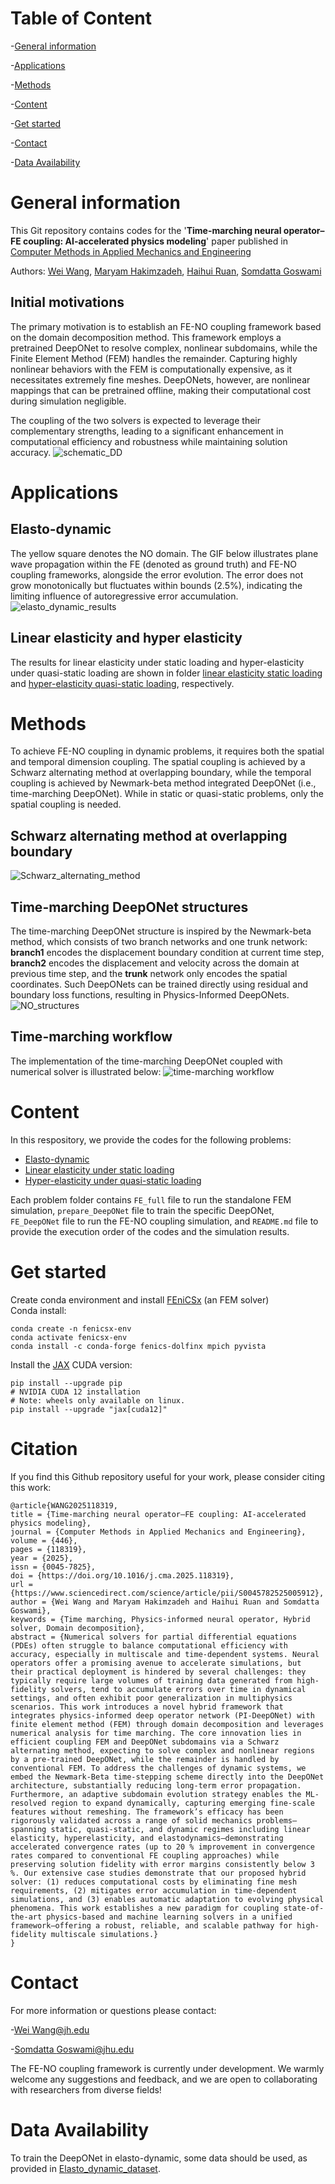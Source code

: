 # Table of Content 
-[General information](#general-information)

-[Applications](#applications)

-[Methods](#Methods)

-[Content](#Content)

-[Get started](#Get-started)

-[Contact](#contact)

-[Data Availability](#Data-Availability)

# General information
This Git repository contains codes for the '**Time-marching neural operator–FE coupling: AI-accelerated physics modeling**' paper published in [Computer Methods in Applied Mechanics and Engineering](https://doi.org/10.1016/j.cma.2025.118319)

Authors: [Wei Wang](https://scholar.google.com/citations?user=t1RXEkgAAAAJ&hl=zh-CN), [Maryam Hakimzadeh](https://scholar.google.com/citations?user=kff1AN0AAAAJ&hl=en), [Haihui Ruan](https://scholar.google.com/citations?user=TXDuvWMAAAAJ&hl=zh-CN), [Somdatta Goswami](https://scholar.google.com/citations?user=GaKrpSkAAAAJ&hl=en&oi=sra)
## Initial motivations
The primary motivation is to establish an FE-NO coupling framework based on the domain decomposition method. This framework employs a pretrained DeepONet to resolve complex, nonlinear subdomains, while the Finite Element Method (FEM) handles the remainder. Capturing highly nonlinear behaviors with the FEM is computationally expensive, as it necessitates extremely fine meshes. DeepONets, however, are nonlinear mappings that can be pretrained offline, making their computational cost during simulation negligible.

The coupling of the two solvers is expected to leverage their complementary strengths, leading to a significant enhancement in computational efficiency and robustness while maintaining solution accuracy.
![schematic_DD](https://github.com/Centrum-IntelliPhysics/Time-Marching-Neural-Operator-FE-Coupling/blob/main/Readme_figures/Schematic_domain_decomposition.png)
# Applications 
## Elasto-dynamic 
The yellow square denotes the NO domain. The GIF below illustrates plane wave propagation within the FE (denoted as ground truth) and FE-NO coupling frameworks, alongside the error evolution. The error does not grow monotonically but fluctuates within bounds (2.5%), indicating the limiting influence of autoregressive error accumulation.
![elasto_dynamic_results](https://github.com/Centrum-IntelliPhysics/Time-Marching-Neural-Operator-FE-Coupling/blob/main/Elasto-dynamic/Elasto_dynamic_GIF.gif)

## Linear elasticity and hyper elasticity
The results for linear elasticity under static loading and hyper-elasticity under quasi-static loading are shown in folder [linear elasticity static loading
](https://github.com/Centrum-IntelliPhysics/Time-Marching-Neural-Operator-FE-Coupling/tree/main/Linear%20Elasticity%20Static%20loading) and [hyper-elasticity quasi-static loading](https://github.com/Centrum-IntelliPhysics/Time-Marching-Neural-Operator-FE-Coupling/tree/main/Hyper-elasticity%20quasi-static%20loading), respectively.

# Methods
To achieve FE-NO coupling in dynamic problems, it requires both the spatial and temporal dimension coupling. The spatial coupling is achieved by a Schwarz alternating method at overlapping boundary, while the temporal coupling is achieved by Newmark-beta method integrated DeepONet (i.e., time-marching DeepONet). While in static or quasi-static problems, only the spatial coupling is needed. 

## Schwarz alternating method at overlapping boundary
![Schwarz_alternating_method](https://github.com/Centrum-IntelliPhysics/Time-Marching-Neural-Operator-FE-Coupling/blob/main/Readme_figures/Schwarz_alternating_method.png)
## Time-marching DeepONet structures 
The time-marching DeepONet structure is inspired by the Newmark-beta method, which consists of two branch networks and one trunk network: **branch1** encodes the displacement boundary condition at current time step, **branch2** encodes the displacement and velocity across the domain at previous time step, and the **trunk** network only encodes the spatial coordinates. Such DeepONets can be trained directly using residual and boundary loss functions, resulting in Physics-Informed DeepONets. 
![NO_structures](https://github.com/Centrum-IntelliPhysics/Time-Marching-Neural-Operator-FE-Coupling/blob/main/Readme_figures/NO_structure.png)
## Time-marching workflow
The implementation of the time-marching DeepONet coupled with numerical solver is illustrated below:
![time-marching workflow](https://github.com/Centrum-IntelliPhysics/Time-Marching-Neural-Operator-FE-Coupling/blob/main/Readme_figures/time-marching_workflow.png)

# Content 
In this respository, we provide the codes for the following problems:
- [Elasto-dynamic](https://github.com/Centrum-IntelliPhysics/Time-Marching-Neural-Operator-FE-Coupling/tree/main/Elasto-dynamic)
- [Linear elasticity under static loading](https://github.com/Centrum-IntelliPhysics/Time-Marching-Neural-Operator-FE-Coupling/tree/main/Linear%20Elasticity%20Static%20loading)
- [Hyper-elasticity under quasi-static loading](https://github.com/Centrum-IntelliPhysics/Time-Marching-Neural-Operator-FE-Coupling/tree/main/Hyper-elasticity%20quasi-static%20loading)

Each problem folder contains `FE_full` file to run the standalone FEM simulation, `prepare_DeepONet` file to train the specific DeepONet, `FE_DeepONet` file to run the FE-NO coupling simulation, and `README.md` file to provide the execution order of the codes and the simulation results.

# Get started  
Create conda environment and install [FEniCSx](https://fenicsproject.org/download/) (an FEM solver)   
Conda install:
<pre><code>conda create -n fenicsx-env
conda activate fenicsx-env
conda install -c conda-forge fenics-dolfinx mpich pyvista
</code></pre>

Install the [JAX](https://docs.jax.dev/en/latest/installation.html)
CUDA version:
<pre><code>pip install --upgrade pip
# NVIDIA CUDA 12 installation
# Note: wheels only available on linux.
pip install --upgrade "jax[cuda12]"
</code></pre>  



# Citation 
If you find this Github repository useful for your work, please consider citing this work:
<pre><code>@article{WANG2025118319,
title = {Time-marching neural operator–FE coupling: AI-accelerated physics modeling},
journal = {Computer Methods in Applied Mechanics and Engineering},
volume = {446},
pages = {118319},
year = {2025},
issn = {0045-7825},
doi = {https://doi.org/10.1016/j.cma.2025.118319},
url = {https://www.sciencedirect.com/science/article/pii/S0045782525005912},
author = {Wei Wang and Maryam Hakimzadeh and Haihui Ruan and Somdatta Goswami},
keywords = {Time marching, Physics-informed neural operator, Hybrid solver, Domain decomposition},
abstract = {Numerical solvers for partial differential equations (PDEs) often struggle to balance computational efficiency with accuracy, especially in multiscale and time-dependent systems. Neural operators offer a promising avenue to accelerate simulations, but their practical deployment is hindered by several challenges: they typically require large volumes of training data generated from high-fidelity solvers, tend to accumulate errors over time in dynamical settings, and often exhibit poor generalization in multiphysics scenarios. This work introduces a novel hybrid framework that integrates physics-informed deep operator network (PI-DeepONet) with finite element method (FEM) through domain decomposition and leverages numerical analysis for time marching. The core innovation lies in efficient coupling FEM and DeepONet subdomains via a Schwarz alternating method, expecting to solve complex and nonlinear regions by a pre-trained DeepONet, while the remainder is handled by conventional FEM. To address the challenges of dynamic systems, we embed the Newmark-Beta time-stepping scheme directly into the DeepONet architecture, substantially reducing long-term error propagation. Furthermore, an adaptive subdomain evolution strategy enables the ML-resolved region to expand dynamically, capturing emerging fine-scale features without remeshing. The framework’s efficacy has been rigorously validated across a range of solid mechanics problems—spanning static, quasi-static, and dynamic regimes including linear elasticity, hyperelasticity, and elastodynamics—demonstrating accelerated convergence rates (up to 20 % improvement in convergence rates compared to conventional FE coupling approaches) while preserving solution fidelity with error margins consistently below 3 %. Our extensive case studies demonstrate that our proposed hybrid solver: (1) reduces computational costs by eliminating fine mesh requirements, (2) mitigates error accumulation in time-dependent simulations, and (3) enables automatic adaptation to evolving physical phenomena. This work establishes a new paradigm for coupling state-of-the-art physics-based and machine learning solvers in a unified framework—offering a robust, reliable, and scalable pathway for high-fidelity multiscale simulations.}
}
</code></pre> 
# Contact 
For more information or questions please contact: 

-[Wei Wang@jh.edu](mailto:wwang198@jh.edu)

-[Somdatta Goswami@jhu.edu](mailto:somdatta@jhu.edu)

The FE-NO coupling framework is currently under development. We warmly welcome any suggestions and feedback, and we are open to collaborating with researchers from diverse fields!

# Data Availability 
To train the DeepONet in elasto-dynamic, some data should be used, as provided in [Elasto_dynamic_dataset](https://livejohnshopkins-my.sharepoint.com/:f:/g/personal/wwang198_jh_edu/EpQ_n3R5_BJEi4dONwKmt6gBfWgHTd4Z-lShL8qXFKHgJQ?e=QSmSQ7).
